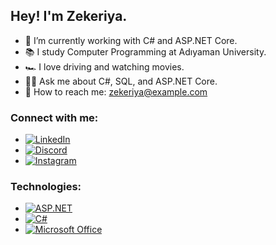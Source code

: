## Hey! I'm Zekeriya.

- 🌟 I’m currently working with C# and ASP.NET Core.
- 📚 I study Computer Programming at Adıyaman University.
- 🏎️ I love driving and watching movies.
- 🧑‍💻 Ask me about C#, SQL, and ASP.NET Core.
- 📧 How to reach me: zekeriya@example.com
  
### Connect with me:

- [![LinkedIn](https://img.shields.io/badge/LinkedIn-0077B5?style=flat&logo=linkedin&logoColor=white)](https://linkedin.com/in/zekeriya-palabıyık-58a764213/)
- [![Discord](https://img.shields.io/badge/Discord-pennywise%235207-7289DA?style=flat&logo=discord&logoColor=white)](https://discordapp.com)
- [![Instagram](https://img.shields.io/badge/Instagram-E4405F?style=flat&logo=instagram&logoColor=white)](https://www.instagram.com/mindceramony?igsh=emFteWZpYWxyMnpj)

### Technologies:

- [![ASP.NET](https://img.shields.io/badge/ASP.NET-5C2D91?style=flat&logo=dotnet&logoColor=white)](https://dotnet.microsoft.com/apps/aspnet)
- [![C#](https://img.shields.io/badge/C%23-239120?style=flat&logo=csharp&logoColor=white)](https://learn.microsoft.com/en-us/dotnet/csharp/)
- [![Microsoft Office](https://img.shields.io/badge/Microsoft%20Office-D83B01?style=flat&logo=microsoft-office&logoColor=white)](https://www.office.com/)
